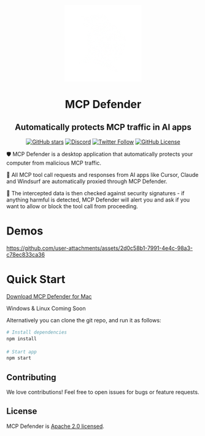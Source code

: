 <p align="center">
  <picture>
    <source media="(prefers-color-scheme: dark)" srcset="./src/assets/white_knight_icon.png">
    <source media="(prefers-color-scheme: light)" srcset="./src/assets/black_knight_icon.png">
    <img alt="Shows a black knight in light color mode and a white knight one in dark color mode." src="./src/assets/white_knight_icon.png" width="200" height="200">
  </picture>
</p>

<h1 align="center">MCP Defender</h1>
<h2 align="center">Automatically protects MCP traffic in AI apps</h2>

<p align="center">
  <a href="https://github.com/MCP-Defender/MCP-Defender"><img src="https://img.shields.io/github/stars/MCP-Defender/MCP-Defender?style=social" alt="GitHub stars"></a>
  <a href="https://discord.gg/SqXz6RGU"><img src="https://img.shields.io/discord/1376849284884074526?color=7289DA&label=Discord&logo=discord&logoColor=white" alt="Discord"></a>
  <a href="https://x.com/MCPDefender"><img src="https://img.shields.io/twitter/follow/MCPDefender?style=social" alt="Twitter Follow"></a>
  <a href="LICENSE"><img src="https://img.shields.io/github/license/MCP-Defender/MCP-Defender" alt="GitHub License"></a>
</p>


🛡️  MCP Defender is a desktop application that automatically protects your computer from malicious MCP traffic.

🚦 All MCP tool call requests and responses from AI apps like Cursor, Claude and Windsurf are automatically proxied through MCP Defender.

🔎  The intercepted data is then checked against security signatures - if anything harmful is detected, MCP Defender will alert you and ask if you want to allow or block the tool call from proceeding.

# Demos
https://github.com/user-attachments/assets/2d0c58b1-7991-4e4c-98a3-c78ec833ca36

# Quick Start

[Download MCP Defender for Mac](https://mcpdefender.com)

Windows & Linux Coming Soon

Alternatively you can clone the git repo, and run it as follows:

```bash
# Install dependencies
npm install

# Start app
npm start
```

## Contributing

We love contributions! Feel free to open issues for bugs or feature requests.

## License

MCP Defender is [Apache 2.0 licensed](LICENSE).

